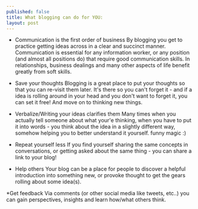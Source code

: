 ```yaml
---
published: false
title: What blogging can do for YOU:
layout: post
---
```

* Communication is the first order of business
By blogging you get to practice getting ideas across in a clear and succinct manner. Communication is essential for any information worker, or any position (and almost all positions do) that require good communication skills. In relationships, business dealings and many other aspects of life benefit greatly from soft skills.

* Save your thoughts 
Blogging is a great place to put your thoughts so that you can re-visit them later. It's there so you can't forget it - and if a idea is rolling around in your head and you don't want to forget it, you can set it free! And move on to thinking new things.

* Verbalize/Writing your ideas clarifies them
Many times when you actually tell someone about what your'e thinking, when you have to put it into words - you think about the idea in a slightly different way, somehow helping you to better understand it yourself. funny magic :)

* Repeat yourself less
If you find yourself sharing the same concepts in conversations, or getting asked about the same thing - you can share a link to your blog! 

* Help others
Your blog can be a place for people to discover a helpful introduction into something new, or provoke thought to get the gears rolling about some idea(s).

*Get feedback
Via comments (or other social media like tweets, etc..) you can gain perspectives, insights and learn how/what others think.